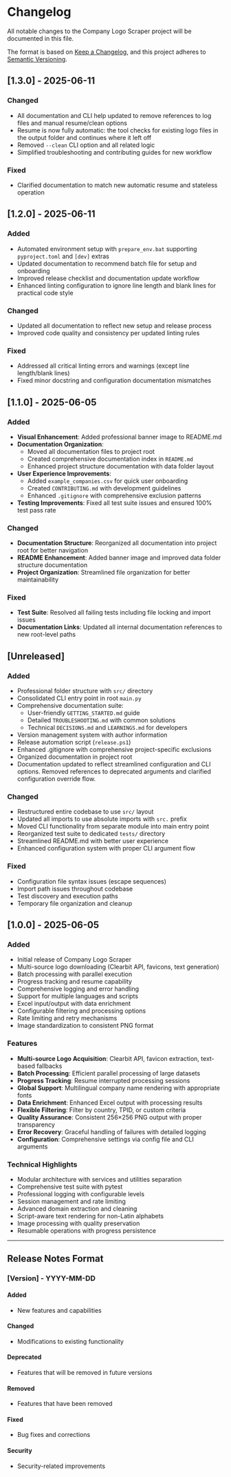 # Changelog

All notable changes to the Company Logo Scraper project will be documented in this file.

The format is based on [Keep a Changelog](https://keepachangelog.com/en/1.0.0/),
and this project adheres to [Semantic Versioning](https://semver.org/spec/v2.0.0.html).

## [1.3.0] - 2025-06-11

### Changed
- All documentation and CLI help updated to remove references to log files and manual resume/clean options
- Resume is now fully automatic: the tool checks for existing logo files in the output folder and continues where it left off
- Removed `--clean` CLI option and all related logic
- Simplified troubleshooting and contributing guides for new workflow

### Fixed
- Clarified documentation to match new automatic resume and stateless operation

## [1.2.0] - 2025-06-11

### Added
- Automated environment setup with `prepare_env.bat` supporting `pyproject.toml` and `[dev]` extras
- Updated documentation to recommend batch file for setup and onboarding
- Improved release checklist and documentation update workflow
- Enhanced linting configuration to ignore line length and blank lines for practical code style

### Changed
- Updated all documentation to reflect new setup and release process
- Improved code quality and consistency per updated linting rules

### Fixed
- Addressed all critical linting errors and warnings (except line length/blank lines)
- Fixed minor docstring and configuration documentation mismatches

## [1.1.0] - 2025-06-05

### Added
- **Visual Enhancement**: Added professional banner image to README.md
- **Documentation Organization**: 
  - Moved all documentation files to project root
  - Created comprehensive documentation index in `README.md`
  - Enhanced project structure documentation with data folder layout
- **User Experience Improvements**:
  - Added `example_companies.csv` for quick user onboarding
  - Created `CONTRIBUTING.md` with development guidelines
  - Enhanced `.gitignore` with comprehensive exclusion patterns
- **Testing Improvements**: Fixed all test suite issues and ensured 100% test pass rate

### Changed
- **Documentation Structure**: Reorganized all documentation into project root for better navigation
- **README Enhancement**: Added banner image and improved data folder structure documentation
- **Project Organization**: Streamlined file organization for better maintainability

### Fixed
- **Test Suite**: Resolved all failing tests including file locking and import issues
- **Documentation Links**: Updated all internal documentation references to new root-level paths

## [Unreleased]

### Added
- Professional folder structure with `src/` directory
- Consolidated CLI entry point in root `main.py`
- Comprehensive documentation suite:
  - User-friendly `GETTING_STARTED.md` guide
  - Detailed `TROUBLESHOOTING.md` with common solutions
  - Technical `DECISIONS.md` and `LEARNINGS.md` for developers
- Version management system with author information
- Release automation script (`release.ps1`)
- Enhanced .gitignore with comprehensive project-specific exclusions
- Organized documentation in project root
- Documentation updated to reflect streamlined configuration and CLI options. Removed references to deprecated arguments and clarified configuration override flow.

### Changed
- Restructured entire codebase to use `src/` layout
- Updated all imports to use absolute imports with `src.` prefix
- Moved CLI functionality from separate module into main entry point
- Reorganized test suite to dedicated `tests/` directory
- Streamlined README.md with better user experience
- Enhanced configuration system with proper CLI argument flow

### Fixed
- Configuration file syntax issues (escape sequences)
- Import path issues throughout codebase
- Test discovery and execution paths
- Temporary file organization and cleanup

## [1.0.0] - 2025-06-05

### Added
- Initial release of Company Logo Scraper
- Multi-source logo downloading (Clearbit API, favicons, text generation)
- Batch processing with parallel execution
- Progress tracking and resume capability
- Comprehensive logging and error handling
- Support for multiple languages and scripts
- Excel input/output with data enrichment
- Configurable filtering and processing options
- Rate limiting and retry mechanisms
- Image standardization to consistent PNG format

### Features
- **Multi-source Logo Acquisition**: Clearbit API, favicon extraction, text-based fallbacks
- **Batch Processing**: Efficient parallel processing of large datasets
- **Progress Tracking**: Resume interrupted processing sessions
- **Global Support**: Multilingual company name rendering with appropriate fonts
- **Data Enrichment**: Enhanced Excel output with processing results
- **Flexible Filtering**: Filter by country, TPID, or custom criteria
- **Quality Assurance**: Consistent 256×256 PNG output with proper transparency
- **Error Recovery**: Graceful handling of failures with detailed logging
- **Configuration**: Comprehensive settings via config file and CLI arguments

### Technical Highlights
- Modular architecture with services and utilities separation
- Comprehensive test suite with pytest
- Professional logging with configurable levels
- Session management and rate limiting
- Advanced domain extraction and cleaning
- Script-aware text rendering for non-Latin alphabets
- Image processing with quality preservation
- Resumable operations with progress persistence

---

## Release Notes Format

### [Version] - YYYY-MM-DD

#### Added
- New features and capabilities

#### Changed  
- Modifications to existing functionality

#### Deprecated
- Features that will be removed in future versions

#### Removed
- Features that have been removed

#### Fixed
- Bug fixes and corrections

#### Security
- Security-related improvements
